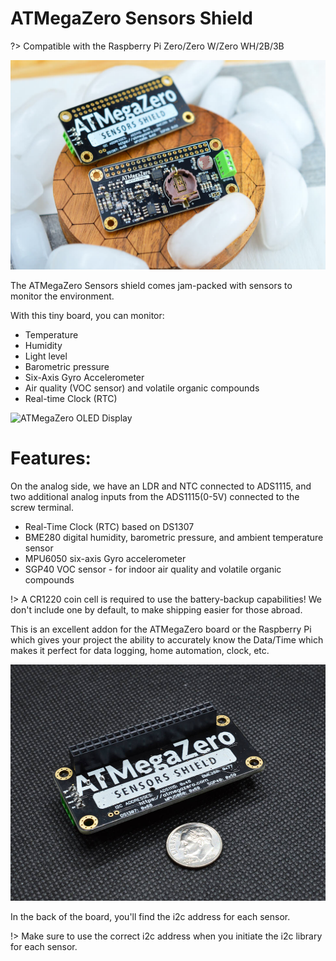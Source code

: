 # ATMegaZero Sensors Shield

?> Compatible with the Raspberry Pi Zero/Zero W/Zero WH/2B/3B

![ATMegaZero](./media/atmegazero_sensors_shield_ice.jpg)

The ATMegaZero Sensors shield comes jam-packed with sensors to monitor the environment.

With this tiny board, you can monitor:

* Temperature
* Humidity
* Light level
* Barometric pressure
* Six-Axis Gyro Accelerometer
* Air quality (VOC sensor) and volatile organic compounds
* Real-time Clock (RTC)

![ATMegaZero OLED Display](https://cdn.shopify.com/s/files/1/0489/4720/0154/products/EroFd4NXAAEqWJ2_480x480.jpg?v=1615395077)

# Features:
On the analog side, we have an LDR and NTC connected to ADS1115, and two additional analog inputs from the ADS1115(0-5V) connected to the screw terminal.

- Real-Time Clock (RTC) based on DS1307
- BME280 digital humidity, barometric pressure, and ambient temperature sensor
- MPU6050 six-axis Gyro accelerometer 
- SGP40 VOC sensor - for indoor air quality and volatile organic compounds

!> A CR1220 coin cell is required to use the battery-backup capabilities! We don't include one by default, to make shipping easier for those abroad.

This is an excellent addon for the ATMegaZero board or the Raspberry Pi which gives your project the ability to accurately know the Data/Time which makes it perfect for data logging, home automation, clock, etc.

![ATMegaZero](./media/atmegazero_sensors_shield_female_header_pre_soldered.jpg)

In the back of the board, you'll find the i2c address for each sensor. 

!> Make sure to use the correct i2c address when you initiate the i2c library for each sensor.